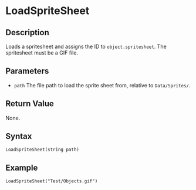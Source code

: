 # LoadSpriteSheet

## Description
Loads a spritesheet and assigns the ID to `object.spritesheet`. The spritesheet must be a GIF file.

## Parameters
- `path`
The file path to load the sprite sheet from, relative to `Data/Sprites/`.

## Return Value
None.

## Syntax
```
LoadSpriteSheet(string path)
```

## Example
```
LoadSpriteSheet("Test/Objects.gif")
```